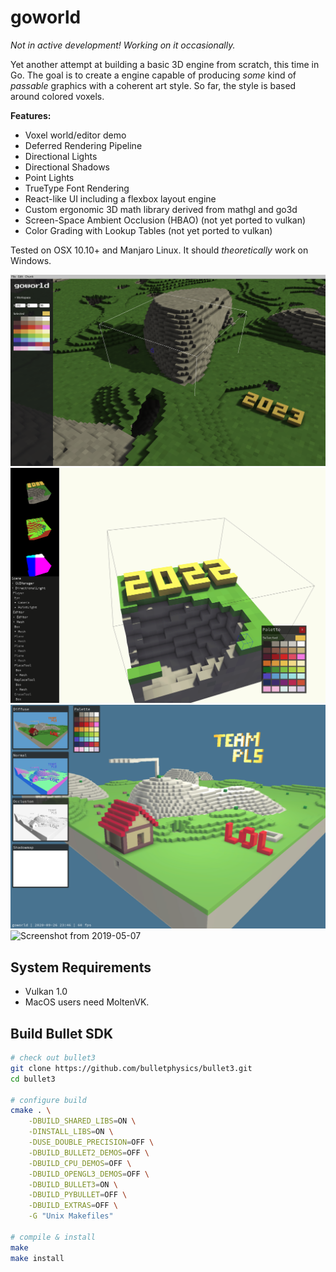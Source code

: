 # goworld

_Not in active development! Working on it occasionally._

Yet another attempt at building a basic 3D engine from scratch, this time in Go. The goal is to create a engine capable of producing _some_ kind of _passable_ graphics with a coherent art style. So far, the style is based around colored voxels.

**Features:**

- Voxel world/editor demo
- Deferred Rendering Pipeline
- Directional Lights
- Directional Shadows
- Point Lights
- TrueType Font Rendering
- React-like UI including a flexbox layout engine
- Custom ergonomic 3D math library derived from mathgl and go3d
- Screen-Space Ambient Occlusion (HBAO) (not yet ported to vulkan)
- Color Grading with Lookup Tables (not yet ported to vulkan)

Tested on OSX 10.10+ and Manjaro Linux. It should _theoretically_ work on Windows.

![Screenshot from 2023-02-06](docs/img/screenshot230305.png)
![Screenshot from 2022-02-27](docs/img/screenshot220227.png)
![Screenshot from 2020-09-26](docs/img/screenshot200926.png)
![Screenshot from 2019-05-07](docs/img/screenshot190507.png)

## System Requirements

- Vulkan 1.0
- MacOS users need MoltenVK.

## Build Bullet SDK

```bash
# check out bullet3
git clone https://github.com/bulletphysics/bullet3.git
cd bullet3

# configure build
cmake . \
    -DBUILD_SHARED_LIBS=ON \
    -DINSTALL_LIBS=ON \
    -DUSE_DOUBLE_PRECISION=OFF \
    -DBUILD_BULLET2_DEMOS=OFF \
    -DBUILD_CPU_DEMOS=OFF \
    -DBUILD_OPENGL3_DEMOS=OFF \
    -DBUILD_BULLET3=ON \
    -DBUILD_PYBULLET=OFF \
    -DBUILD_EXTRAS=OFF \
    -G "Unix Makefiles"

# compile & install
make
make install
```
